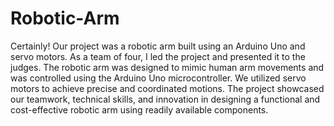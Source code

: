 # Robotic-Arm

Certainly! Our project was a robotic arm built using an Arduino Uno and servo motors. As a team of four, I led the project and presented it to the judges. The robotic arm was designed to mimic human arm movements and was controlled using the Arduino Uno microcontroller. We utilized servo motors to achieve precise and coordinated motions. The project showcased our teamwork, technical skills, and innovation in designing a functional and cost-effective robotic arm using readily available components.
